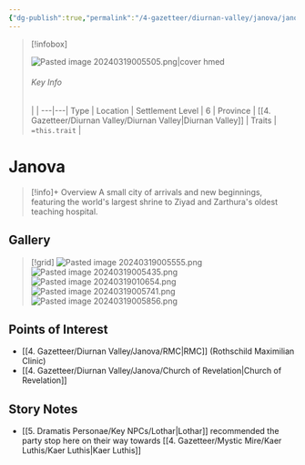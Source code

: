 ```yaml
---
{"dg-publish":true,"permalink":"/4-gazetteer/diurnan-valley/janova/janova/","noteIcon":""}
---
```



> [!infobox]
> 
> ![Pasted image 20240319005505.png|cover hmed](/img/user/x.%20Assets/Attachments/Pasted%20image%2020240319005505.png)
> ###### Key Info
>  |   |
> ---|---|
> Type | Location |
> Settlement Level | 6 |
> Province | [[4. Gazetteer/Diurnan Valley/Diurnan Valley\|Diurnan Valley]] |
> Traits | `=this.trait` |

# Janova

> [!info]+ Overview
> A small city of arrivals and new beginnings, featuring the world's largest shrine to Ziyad and Zarthura's oldest teaching hospital.

## Gallery

>[!grid]
>![Pasted image 20240319005555.png](/img/user/x.%20Assets/Attachments/Pasted%20image%2020240319005555.png)
>![Pasted image 20240319005435.png](/img/user/x.%20Assets/Attachments/Pasted%20image%2020240319005435.png)
>![Pasted image 20240319010654.png](/img/user/x.%20Assets/Attachments/Pasted%20image%2020240319010654.png)
>![Pasted image 20240319005741.png](/img/user/x.%20Assets/Attachments/Pasted%20image%2020240319005741.png)
>![Pasted image 20240319005856.png](/img/user/x.%20Assets/Attachments/Pasted%20image%2020240319005856.png)

## Points of Interest

- [[4. Gazetteer/Diurnan Valley/Janova/RMC\|RMC]] (Rothschild Maximilian Clinic)
- [[4. Gazetteer/Diurnan Valley/Janova/Church of Revelation\|Church of Revelation]] 


## Story Notes

- [[5. Dramatis Personae/Key NPCs/Lothar\|Lothar]] recommended the party stop here on their way towards [[4. Gazetteer/Mystic Mire/Kaer Luthis/Kaer Luthis\|Kaer Luthis]] 